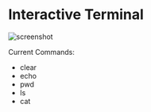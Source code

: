 # Interactive Terminal

![screenshot](https://user-images.githubusercontent.com/997046/131572212-ecfac5e6-a88f-4bf4-9d2d-d19522840a23.png)

Current Commands:
- clear
- echo
- pwd
- ls
- cat
